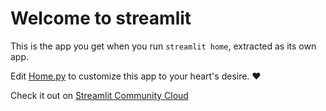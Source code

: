 # Welcome to streamlit

This is the app you get when you run `streamlit home`, extracted as its own app.

Edit [Home.py](./Home.py) to customize this app to your heart's desire. ❤️

Check it out on [Streamlit Community Cloud](https://st-home-app.streamlit.app/)
